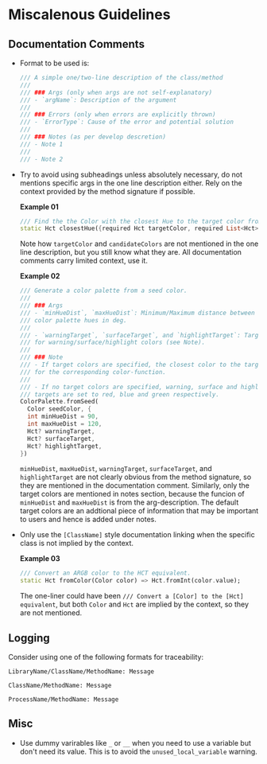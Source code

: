 # Miscalenous Guidelines

## Documentation Comments

- Format to be used is:

  ```dart
  /// A simple one/two-line description of the class/method
  ///
  /// ### Args (only when args are not self-explanatory)
  /// - `argName`: Description of the argument
  ///
  /// ### Errors (only when errors are explicitly thrown)
  /// - `ErrorType`: Cause of the error and potential solution
  ///
  /// ### Notes (as per develop descretion)
  /// - Note 1
  ///
  /// - Note 2
  ```

- Try to avoid using subheadings unless absolutely necessary, do not mentions specific args in the
  one line description either. Rely on the context provided by the method signature if possible.

  __Example 01__

  ```dart
  /// Find the the Color with the closest Hue to the target color from a collection of HCT colors.
  static Hct closestHue({required Hct targetColor, required List<Hct> candidateColors})
  ```

  Note how `targetColor` and `candidateColors` are not mentioned in the one line description, but
  you still know what they are. All documentation comments carry limited context, use it.

  __Example 02__

  ```dart
  /// Generate a color palette from a seed color.
  ///
  /// ### Args
  /// - `minHueDist`, `maxHueDist`: Minimum/Maximum distance between any two
  /// color palette hues in deg.
  ///
  /// - `warningTarget`, `surfaceTarget`, and `highlightTarget`: Target colors
  /// for warning/surface/highlight colors (see Note).
  ///
  /// ### Note
  /// - If target colors are specified, the closest color to the target is used
  /// for the corresponding color-function.
  ///
  /// - If no target colors are specified, warning, surface and highlight color
  /// targets are set to red, blue and green respectively.
  ColorPalette.fromSeed(
    Color seedColor, {
    int minHueDist = 90,
    int maxHueDist = 120,
    Hct? warningTarget,
    Hct? surfaceTarget,
    Hct? highlightTarget,
  })
  ```

  `minHueDist`, `maxHueDist`, `warningTarget`, `surfaceTarget`, and `highlightTarget` are not
  clearly obvious from the method signature, so they are mentioned in the documentation comment.
  Similarly, only the target colors are mentioned in notes section, because the funcion of
  `minHueDist` and `maxHueDist` is from the arg-description. The default target colors are an
  addtional piece of information that may be important to users and hence is added under notes.

- Only use the `[ClassName]` style documentation linking when the specific class is not implied by
  the context.

  __Example 03__

  ```dart
  /// Convert an ARGB color to the HCT equivalent.
  static Hct fromColor(Color color) => Hct.fromInt(color.value);
  ```

  The one-liner could have been `/// Convert a [Color] to the [Hct] equivalent`, but both `Color`
  and `Hct` are implied by the context, so they are not mentioned.

## Logging

Consider using one of the following formats for traceability:

```text
LibraryName/ClassName/MethodName: Message

ClassName/MethodName: Message

ProcessName/MethodName: Message
```

## Misc

- Use dummy varirables like `_` or `__` when you need to use a variable but don't need its value.
  This is to avoid the `unused_local_variable` warning.
